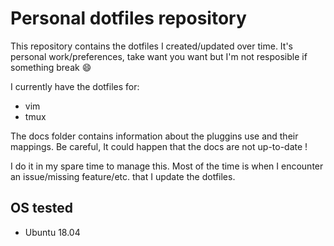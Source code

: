 # Personal dotfiles repository

This repository contains the dotfiles I created/updated over time.
It's personal work/preferences, take want you want but I'm not resposible if something break :smile:

I currently have the dotfiles for:

* vim
* tmux

The docs folder contains information about the pluggins use and their mappings. Be careful, It could happen that the docs are not up-to-date !

I do it in my spare time to manage this. Most of the time is when I encounter an issue/missing feature/etc. that I update the dotfiles.

## OS tested

* Ubuntu 18.04
